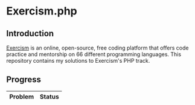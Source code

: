 # Exercism.php

## Introduction

[Exercism](https://exercism.org) is an online, open-source, free coding platform that offers code practice and mentorship on 66 different programming languages. This repository contains my solutions to Exercism's PHP track.

## Progress

| Problem                   |  Status   |
| :------------------------ | :-------: |
